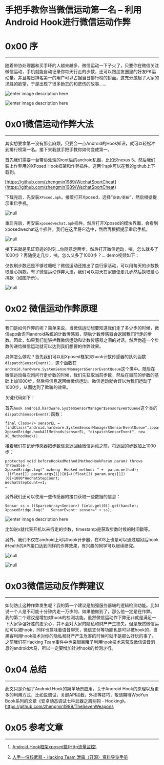 # 手把手教你当微信运动第一名 – 利用Android Hook进行微信运动作弊

0x00 序
======

* * *

随着带协处理器和买手环的人越来越多，微信运动一下子火了，只要你在微信关注微信运动，手机就能自动记录你每天行走的步数，还可以跟朋友圈里的好友PK运动量。并且每日排名第一的用户可以占据当日排行榜的封面。这充分激起了大家的求胜的欲望，于是出现了很多励志的和悲伤的故事……

![enter image description here](http://drops.javaweb.org/uploads/images/d9dc7859813e19cfe396e593567d972828fcd0e1.jpg)

![enter image description here](http://drops.javaweb.org/uploads/images/3f096d7ed244695c59212e57befc74f6b7a7c2bd.jpg)

0x01微信运动作弊大法
============

* * *

其实想要拿第一没有那么麻烦，只要会一点Android的Hook知识，就可以轻松冲到排行榜第一名。接下来我就手把手教你如何变成第一。

首先我们需要一台带协处理的root后的android机器，比如说nexus 5。然后我们装上作弊用的XPosed Hook框架和作弊插件。这两个apk可以在我的github上下载到。

[https://github.com/zhengmin1989/WechatSportCheat](https://github.com/zhengmin1989/WechatSportCheat)

下载完后，先安装`XPosed.apk`。接着打开Xposed，选择“`安装/更新`”，然后根据提示重启手机。

![null](http://drops.javaweb.org/uploads/images/037449dd5f3c151b76d96139a95d86ebf1b657a3.jpg)

重启完后，再安装`xposedwechat.apk`插件。然后打开Xposed的模块界面，会看到xposedwechat这个插件。我们在这里将它选中，然后再根据提示重启手机。

![null](http://drops.javaweb.org/uploads/images/bbbdec8aedbed9caae690b5051139f0511b581fc.jpg)

接下来就是见证奇迹的时刻…你随意走两步，然后打开微信运动，咦，怎么就多了1000步？再随便走几步，咦，怎么又多了1000步？… demo视频如下：

仅仅刷步数还是不够过瘾吧？微信运动还推出了益行家活动，可以用每天的步数换取爱心捐款。有了微信运动作弊大法，我们可以每天在家随便走几步然后换取爱心捐款（如图所示）。

![null](http://drops.javaweb.org/uploads/images/e75b5a5c1e3380aba59b6393e1d85a4b0d222fb8.jpg)

0x02 微信运动作弊原理
=============

* * *

我们是如何作弊的呢？简单来说，当微信运动想要知道我们走了多少步的时候，微信app会询问android系统的计数传感器，随后计数传感器会返回我们行走的步数。因此，如果我们能够拦截微信运动和计数传感器之间的对话，然后伪造一个步数传递给微信运动就可以达到我们想要的作弊效果。

具体怎么做呢？首先我们可以用Xposed框架来hook计数传感器的队列函数`dispatchSensorEvent()`，这个函数在`android.hardware.SystemSensorManager$SensorEventQueue`这个类中。随后在微信运动每次询问行走步数的时候，我们先获取当前步数，然后在目前的步数的基础上加1000步，然后将信息返回给微信运动。微信运动就会误以为我们运动了1000步，从而达到了欺骗的效果。

关键代码如下：

首先`hook android.hardware.SystemSensorManager$SensorEventQueue`这个类的`dispatchSensorEvent()`函数：

```
final Class<?> sensorEL = findClass("android.hardware.SystemSensorManager$SensorEventQueue",lpparam.classLoader);
XposedBridge.hookAllMethods(sensorEL, "dispatchSensorEvent", new XC_MethodHook() 

```

接着我们在记步传感器把步数信息返回给微信运动之前，将返回的步数加上1000步：

```
protected void beforeHookedMethod(MethodHookParam param) throws
Throwable {
XposedBridge.log(" mzheng  Hooked method: " +  param.method);
 ((float[]) param.args[1])[0]=((float[]) param.args[1])[0]+1000*WechatStepCount;
WechatStepCount+=1;
…

```

另外我们还可以使用一些传感器的接口获取一些数据的信息：

```
Sensor ss = ((SparseArray<Sensor>) field.get(0)).get(handle);                            
XposedBridge.log("   SensorEvent: sensor=" + ss);

```

![enter image description here](http://drops.javaweb.org/uploads/images/1595c859f1d6b0b68aac045587339c97c875cb9f.jpg)

比如说x就代表开机以来行走的步数，timestamp是获取步数时候的时间戳等。

另外，我们不仅在android上可以hook计步器，在iOS上也是可以通过越狱后hook iHealth的API接口达到同样的作弊效果，有兴趣的同学可以继续研究。

![null](http://drops.javaweb.org/uploads/images/5b0be18eb8c56c7ef8f93ad1b0705d4dba889267.jpg)

![null](http://drops.javaweb.org/uploads/images/70eae80dd7ca65d3c3ea9246c07046cf7b1d5035.jpg)

0x03微信运动反作弊建议
=============

* * *

如何防止这种作弊发生呢？我的第一个建议是加强服务器端的逻辑检测功能。比如说一个人是不可能十分钟内走一万步的，如果他做到了，那么他一定是在作弊。 我的第二个建议是增加对hook的检测功能。虽然微信运动作下弊无非就是满足一下大家争强好胜的虚荣心，并不会对大家的隐私和财产产生损失。但是既然微信运动可以被hook，同样也意味着语音聊天，微信支付等功能也是可以被hook的，当黑客利用hook技术对你的隐私和财产产生危害的时候可就不是那么好玩的事了。之前我们在Hacking Team事件中也亲眼目睹了利用hook技术来获取微信语音消息的android木马，所以一定要增加针对hook的检测才行。

0x04 总结
=======

* * *

此文只是介绍了Android Hook的简单场景应用，关于Android Hook的原理以及更多的利用方式，比如说调试，关键API拦截，外挂等技巧，敬请期待WooYun Book系列的文章《安卓动态调试七种武器之离别钩 - Hooking》。 https://github.com/zhengmin1989/TheSevenWeapons

0x05 参考文章
=========

* * *

1.  [Android.Hook框架xposed篇(Http流量监控)](http://drops.wooyun.org/tips/7488)
    
2.  [人手一份核武器 - Hacking Team 泄露（开源）资料导览手册](http://drops.wooyun.org/news/6977)